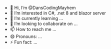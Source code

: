 - 👋 Hi, I’m @DansCodingMayhem
- 👀 I’m interested in C#, .net 8 and blazor server
- 🌱 I’m currently learning ...
- 💞️ I’m looking to collaborate on ...
- 📫 How to reach me ...
- 😄 Pronouns: ...
- ⚡ Fun fact: ...

<!---
DansCodingMayhem/DansCodingMayhem is a ✨ special ✨ repository because its `README.md` (this file) appears on your GitHub profile.
You can click the Preview link to take a look at your changes.
--->
